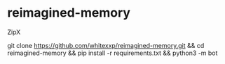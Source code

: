 # reimagined-memory
ZipX

git clone https://github.com/whitexxp/reimagined-memory.git && cd reimagined-memory && pip install -r requirements.txt && python3 -m bot
